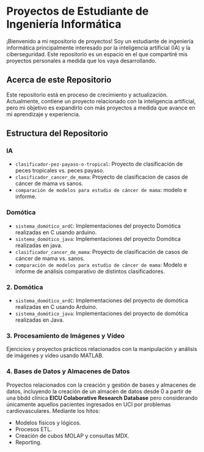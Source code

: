 # Proyectos de Estudiante de Ingeniería Informática

¡Bienvenido a mi repositorio de proyectos! Soy un estudiante de ingeniería informática principalmente interesado por la inteligencia artificial (IA) y la ciberseguridad. Este repositorio es un espacio en el que compartiré mis proyectos personales a medida que los vaya desarrollando.

## Acerca de este Repositorio

Este repositorio está en proceso de crecimiento y actualización. Actualmente, contiene un proyecto relacionado con la inteligencia artificial, pero mi objetivo es expandirlo con más proyectos a medida que avance en mi aprendizaje y experiencia.

## Estructura del Repositorio

### IA

- `clasificador-pez-payaso-o-tropical`: Proyecto de clasificación de peces tropicales vs. peces payaso.
- `clasificador_cancer_de_mama`: Proyecto de clasificacion de casos de cáncer de mama vs sanos.
- `comparación de modelos para estudio de cáncer de mama`: modelo e informe.
### Domótica
- `sistema_domótico_ardC`: Implementaciones del proyecto Domótica realizadas en C usando arduino.
- `sistema_domótico_java`: Implementaciones del proyecto Domótica realizadas en java.
- `clasificador_cancer_de_mama`: Proyecto de clasificación de casos de cáncer de mama vs. sanos.
- `comparación de modelos para estudio de cáncer de mama`: Modelo e informe de análisis comparativo de distintos clasificadores.

### 2. Domótica
- `sistema_domótico_ardC`: Implementaciones del proyecto de domótica realizadas en C usando Arduino.
- `sistema_domótico_java`: Implementaciones del proyecto de domótica realizadas en Java.

### 3. Procesamiento de Imágenes y Vídeo
Ejercicios y proyectos prácticos relacionados con la manipulación y análisis de imágenes y vídeo usando MATLAB.

### 4. Bases de Datos y Almacenes de Datos
Proyectos relacionados con la creación y gestión de bases y almacenes de datos, incluyendo la creación de un almacén de datos desde 0 a partir de una bbdd clínica **EICU Colaborative Research Database** pero considerando únicamente aquellos pacientes ingresados en UCI por problemas cardiovasculares. Mediante los hitos:
- Modelos físicos y lógicos.
- Procesos ETL.
- Creación de cubos MOLAP y consultas MDX.
- Reporting.







